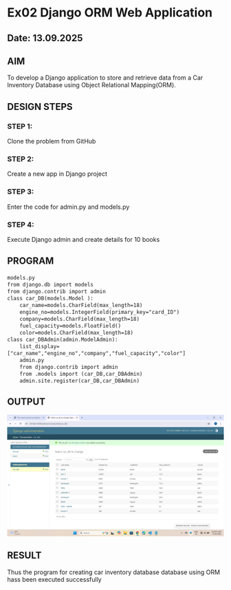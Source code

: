# Ex02 Django ORM Web Application
## Date: 13.09.2025

## AIM
To develop a Django application to store and retrieve data from a Car Inventory Database using Object Relational Mapping(ORM).


## DESIGN STEPS

### STEP 1:
Clone the problem from GitHub

### STEP 2:
Create a new app in Django project

### STEP 3:
Enter the code for admin.py and models.py

### STEP 4:
Execute Django admin and create details for 10 books

## PROGRAM
```
models.py
from django.db import models
from django.contrib import admin
class car_DB(models.Model ):
    car_name=models.CharField(max_length=18)
    engine_no=models.IntegerField(primary_key="card_ID")
    company=models.CharField(max_length=18)
    fuel_capacity=models.FloatField()
    color=models.CharField(max_length=18)
class car_DBAdmin(admin.ModelAdmin):
    list_display=["car_name","engine_no","company","fuel_capacity","color"]
    admin.py
    from django.contrib import admin
    from .models import (car_DB,car_DBAdmin)
    admin.site.register(car_DB,car_DBAdmin)  
```


## OUTPUT
![alt text](<Screenshot (15).png>)


## RESULT
Thus the program for creating car inventory database database using ORM hass been executed successfully
